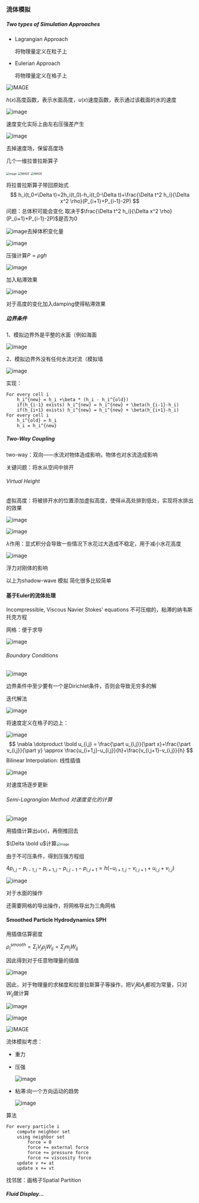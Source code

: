 ### 流体模拟

##### Two types of Simulation Approaches

- Lagrangian Approach

  将物理量定义在粒子上

- Eulerian Approach

  将物理量定义在格子上

![IMAGE](IMAGE/6-1.PNG)

$h(x)$高度函数，表示水面高度，$u(x)$速度函数，表示通过该截面的水的速度

![image](IMAGE/6-2.PNG)

速度变化实际上由左右压强差产生

![image](IMAGE/6-3.PNG)

去掉速度场，保留高度场

几个一维拉普拉斯算子

<img src="IMAGE/6-4.PNG" alt="image" style="zoom:50%;" />

<img src="IMAGE/6-5.PNG" alt="IMAGE" style="zoom:50%;" />

<img src="IMAGE/6-6.PNG" alt="IMAGE" style="zoom:50%;" />

将拉普拉斯算子带回原始式
$$
h_i(t_0+\Delta t)=2h_i(t_0)-h_i(t_0-\Delta t)+\frac{\Delta t^2 h_i}{\Delta x^2 \rho}(P_{i+1}+P_{i-1}-2P)
$$
问题：总体积可能会变化 取决于$\frac{\Delta t^2 h_i}{\Delta x^2 \rho}(P_{i+1}+P_{i-1}-2P)$是否为0

![image](IMAGE/6-7.PNG)去掉体积变化量

![image](IMAGE/6-8.PNG)

压强计算$P=\rho gh$

![image](IMAGE/6-9.PNG)

加入粘滞效果

![image](IMAGE/6-10.png)

对于高度的变化加入damping使得粘滞效果

##### 边界条件

1、模拟边界外是平整的水面（例如海面

![image](IMAGE/6-11.PNG)

2、模拟边界外没有任何水流对流（模拟墙

![image](IMAGE/6-12.PNG)

实现：

```
For every cell i
	h_i^{new} = h_i +\beta * (h_i - h_i^{old})
	if(h_{i-1} exists) h_i^{new} = h_i^{new} + \beta(h_{i-1}-h_i)
	if(h_{i+1} exists) h_i^{new} = h_i^{new} + \beta(h_{i+1}-h_i)
For every cell i
	h_i^{old} = h_i
	h_i = h_i^{new}
```

##### Two-Way Coupling

two-way：双向——水流对物体造成影响，物体也对水流造成影响

关键问题：将水从空间中排开

###### Virtual Height

虚拟高度：将被排开水的位置添加虚拟高度，使得从高处排到低处，实现将水排出的效果

![image](IMAGE/6-13.PNG)

![image](IMAGE/6-14.PNG)

$\lambda$作用：显式积分会导致一些情况下水花过大造成不稳定，用于减小水花高度

![image](IMAGE/6-15.PNG)

浮力对刚体的影响

以上为shadow-wave 模拟 简化很多比较简单



#### 基于Euler的流体处理

Incompressible, Viscous Navier Stokes' equations 不可压缩的，粘滞的纳韦斯托克方程

网格：便于求导

![image](IMAGE/6-16.PNG)

###### Boundary Conditions

![image](IMAGE/6-17.PNG)

边界条件中至少要有一个是Dirichlet条件，否则会导致无穷多的解

迭代解法

![image](IMAGE/6-18.PNG)

将速度定义在格子的边上：

![image](IMAGE/6-19.PNG)
$$
    \nabla \dotproduct \bold u_{i,j} = \frac{\part u_{i,j}}{\part x}+\frac{\part v_{i,j}}{\part y} \approx \frac{u_{i+1,j}-u_{i,j}}{h}+\frac{v_{i,j+1}-v_{i,j}}{h}
$$
Bilinear Interpolation: 线性插值

 ![image](IMAGE/6-20.PNG)

对速度场逐步更新

###### Semi-Lagrangian Method 对速度变化的计算

![image](IMAGE/6-21.PNG)

用插值计算出$u(x)$，再倒推回去

$\Delta \bold u$计算<img src="IMAGE/6-22.PNG" alt="image" style="zoom: 60%;" />

由于不可压条件，得到压强方程组

$4p_{i,j}-p_{i-1,j}-p_{i+1,j}-p_{i,j-1}-p_{i,j+1}=h(-u_{i+1,j}-v_{i,j+1}+u_{i,j}+v_{i,j})$

![image](IMAGE/6-23.PNG)

对于水面的操作

还需要网格的导出操作，将网格导出为三角网格

#### Smoothed Particle Hydrodynamics SPH

用插值估算密度

$\rho_i^{smooth} = \Sigma_j V_j\rho_jW_{ij}= \Sigma_j m_jW_{ij}$

因此得到对于任意物理量的插值

![image](IMAGE/6-24.PNG)

因此，对于物理量的求梯度和拉普拉斯算子等操作，把$V_j$和$A_j$都视为常量，只对$W_{ij}$做计算

![image](IMAGE/6-25.PNG)

![image](IMAGE/6-26.PNG)

![IMAGE](IMAGE/6-27.PNG)



流体模拟考虑：

- 重力

- 压强

  ![image](IMAGE/6-28.PNG)

- 粘滞:向一个方向运动的趋势

  ![image](IMAGE/6-29.PNG)

算法

```
For every particle i
	compute neighbor set
	using neighbor set
		force = 0
		force += external force
		force += pressure force
		force += viscosity force
	update v += at
	update x += vt
```

找邻居：画格子Spatial Partition

##### Fluid Display...